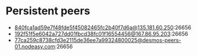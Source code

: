 # Persistent peers
* 840fca1ad59e7f48fde5f45082465fc2b40f7d6a@135.181.60.250:26656
* 192f51f5e6042a727dd01fbcd38fc01f16554456@167.86.95.203:26656
* 77ca259c8738cfd3e2115de36ee7a99324800025@desmos-peers-01.nodeasy.com:26656
